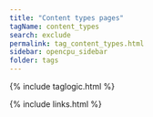 ```yaml
---
title: "Content types pages"
tagName: content_types
search: exclude
permalink: tag_content_types.html
sidebar: opencpu_sidebar
folder: tags
---
```

{% include taglogic.html %}

{% include links.html %}
